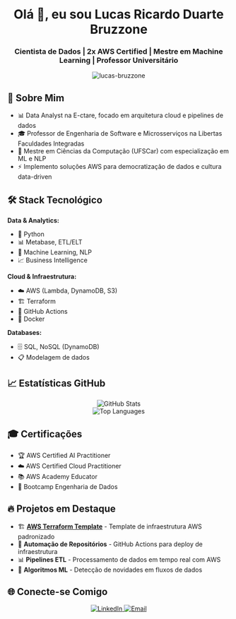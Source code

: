 <h1 align="center">Olá 👋, eu sou Lucas Ricardo Duarte Bruzzone</h1>

<h3 align="center">Cientista de Dados | 2x AWS Certified | Mestre em Machine Learning | Professor Universitário</h3>

<p align="center">
  <img src="https://komarev.com/ghpvc/?username=lucas-bruzzone&label=Visualizações%20do%20perfil&color=0e75b6&style=flat" alt="lucas-bruzzone" />
</p>

## 🚀 Sobre Mim

- 📊 Data Analyst na E-ctare, focado em arquitetura cloud e pipelines de dados
- 🎓 Professor de Engenharia de Software e Microsserviços na Libertas Faculdades Integradas
- 🎯 Mestre em Ciências da Computação (UFSCar) com especialização em ML e NLP
- ⚡ Implemento soluções AWS para democratização de dados e cultura data-driven

## 🛠️ Stack Tecnológico

**Data & Analytics:**
- 🐍 Python
- 📊 Metabase, ETL/ELT
- 🤖 Machine Learning, NLP
- 📈 Business Intelligence

**Cloud & Infraestrutura:**
- ☁️ AWS (Lambda, DynamoDB, S3)
- 🏗️ Terraform
- 🔄 GitHub Actions
- 🐳 Docker

**Databases:**
- 🗄️ SQL, NoSQL (DynamoDB)
- 📋 Modelagem de dados

## 📈 Estatísticas GitHub

<div align="center">
  <img src="https://github-readme-stats.vercel.app/api?username=lucas-bruzzone&show_icons=true&theme=radical&hide_border=true" alt="GitHub Stats" />
</div>

<div align="center">
  <img src="https://github-readme-stats.vercel.app/api/top-langs/?username=lucas-bruzzone&layout=compact&theme=radical&hide_border=true" alt="Top Languages" />
</div>

## 🎓 Certificações

- 🏆 AWS Certified AI Practitioner
- ☁️ AWS Certified Cloud Practitioner  
- 📚 AWS Academy Educator
- 🎯 Bootcamp Engenharia de Dados

## 🔥 Projetos em Destaque

- 🏗️ **[AWS Terraform Template](https://github.com/lucas-bruzzone/example-aws-terraform-template)** - Template de infraestrutura AWS padronizado
- 🤖 **Automação de Repositórios** - GitHub Actions para deploy de infraestrutura
- 📊 **Pipelines ETL** - Processamento de dados em tempo real com AWS
- 🧠 **Algoritmos ML** - Detecção de novidades em fluxos de dados

## 🌐 Conecte-se Comigo

<p align="center">
  <a href="https://www.linkedin.com/in/lucas-bruzzone/" target="_blank">
    <img src="https://img.shields.io/badge/LinkedIn-%230077B5.svg?style=for-the-badge&logo=linkedin&logoColor=white" alt="LinkedIn"/>
  </a>
  <a href="mailto:lucas.rbruzzone@gmail.com">
    <img src="https://img.shields.io/badge/Email-D14836?style=for-the-badge&logo=gmail&logoColor=white" alt="Email"/>
  </a>
</p>
